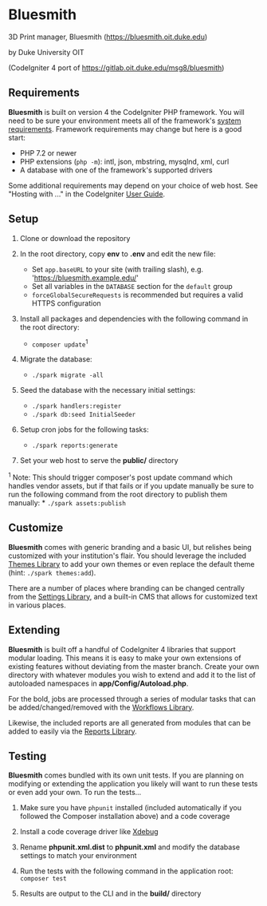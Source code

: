 # Bluesmith

3D Print manager, Bluesmith (https://bluesmith.oit.duke.edu)

by Duke University OIT

(CodeIgniter 4 port of https://gitlab.oit.duke.edu/msg8/bluesmith)

## Requirements

**Bluesmith** is built on version 4 the CodeIgniter PHP framework. You will need to be
sure your environment meets all of the framework's
[system requirements](https://codeigniter4.github.io/userguide/intro/requirements.html).
Framework requirements may change but here is a good start:

* PHP 7.2 or newer
* PHP extensions (`php -m`): intl, json, mbstring, mysqlnd, xml, curl
* A database with one of the framework's supported drivers

Some additional requirements may depend on your choice of web host. See "Hosting with ..."
in the CodeIgniter [User Guide](https://codeigniter4.github.io/userguide/installation/running.html).

## Setup

1. Clone or download the repository

2. In the root directory, copy **env** to **.env** and edit the new file:
	* Set `app.baseURL` to your site (with trailing slash), e.g. 'https://bluesmith.example.edu/'
	* Set all variables in the `DATABASE` section for the `default` group
	* `forceGlobalSecureRequests` is recommended but requires a valid HTTPS configuration

3. Install all packages and dependencies with the following command in the root directory:
	* `composer update`<sup>1</sup>

4. Migrate the database:
	* `./spark migrate -all`

5. Seed the database with the necessary initial settings:
	* `./spark handlers:register`
	* `./spark db:seed InitialSeeder`

6. Setup cron jobs for the following tasks:
	* `./spark reports:generate`

7. Set your web host to serve the **public/** directory

	
<sup>1</sup> Note: This should trigger composer's post update command which handles
vendor assets, but if that fails or if you update manually be sure to run the following
command from the root directory to publish them manually:
	* `./spark assets:publish`


## Customize

**Bluesmith** comes with generic branding and a basic UI, but relishes being customized with
your institution's flair. You should leverage the included
[Themes Library](https://github.com/tattersoftware/codeigniter4-themes) to add your own
themes or even replace the default theme (hint: `./spark themes:add`).

There are a number of places where branding can be changed centrally from the
[Settings Library](https://github.com/tattersoftware/codeigniter4-settings), and a built-in
CMS that allows for customized text in various places.

## Extending

**Bluesmith** is built off a handful of CodeIgniter 4 libraries that support modular loading.
This means it is easy to make your own extensions of existing features without deviating
from the master branch. Create your own directory with whatever modules you wish to extend
and add it to the list of autoloaded namespaces in **app/Config/Autoload.php**.

For the bold, jobs are processed through a series of modular tasks that can be
added/changed/removed with the
[Workflows Library](https://github.com/tattersoftware/codeigniter4-workflows). 

Likewise, the included reports are all generated from modules that can be added to easily
via the [Reports Library](https://github.com/tattersoftware/codeigniter4-reports).

## Testing

**Bluesmith** comes bundled with its own unit tests. If you are planning on modifying or
extending the application you likely will want to run these tests or even add your own.
To run the tests...

1. Make sure you have `phpunit` installed (included automatically if you followed the Composer
installation above) and a code coverage

2. Install a code coverage driver like [Xdebug](http://xdebug.org)

3. Rename **phpunit.xml.dist** to **phpunit.xml** and modify the database settings to match your environment

4. Run the tests with the following command in the application root: `composer test`

5. Results are output to the CLI and in the **build/** directory
